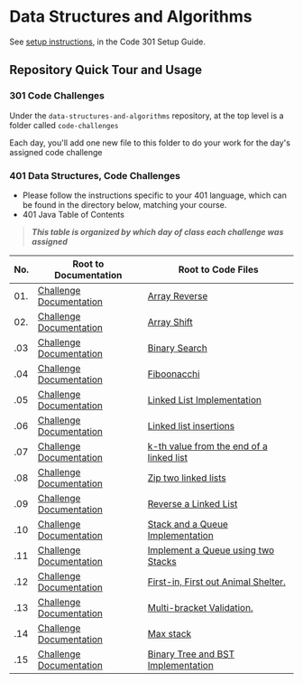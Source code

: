 # Data Structures and Algorithms

See [setup instructions](https://codefellows.github.io/setup-guide/code-301/3-code-challenges), in the Code 301 Setup Guide.

## Repository Quick Tour and Usage

### 301 Code Challenges

Under the `data-structures-and-algorithms` repository, at the top level is a folder called `code-challenges`

Each day, you'll add one new file to this folder to do your work for the day's assigned code challenge

### 401 Data Structures, Code Challenges

- Please follow the instructions specific to your 401 language, which can be found in the directory below, matching your course.
- 401 Java Table of Contents
>***This table is organized by which day of class each challenge was assigned***
>
|No.|Root to Documentation|Root to Code Files|
|---|---------------------|------------------|
|01.|[Challenge Documentation](challenges/array-reverse/README.md)|[Array Reverse](challenges/array-reverse/app/src/main/java/array/reverse/App.java)|
|02.|[Challenge Documentation](challenges/ArrayShift/README.md)|[Array Shift](challenges/ArrayShift/lib/src/main/java/ArrayShift/ArrayShift.java)|
|.03|[Challenge Documentation](challenges/BinarySearch/README.MD)|[Binary Search](challenges/BinarySearch/lib/src/)|
|.04|[Challenge Documentation](https://docs.google.com/spreadsheets/d/1edU2HNYEjbicQ7I0Kg5dnw14CUAJ28MpzI_7wpe2fMw/edit#gid=0)|[Fiboonacchi]([linkedList/app/src/main/java/linkedList/](https://docs.google.com/spreadsheets/d/1edU2HNYEjbicQ7I0Kg5dnw14CUAJ28MpzI_7wpe2fMw/edit#gid=0))|
|.05|[Challenge Documentation](Data-Structures/linkedList/README.md)|[ Linked List Implementation](Data-Structures/linkedList/app/src/)|
|.06|[Challenge Documentation](Data-Structures/linkedList/README.md)|[Linked list insertions](Data-Structures/linkedList/app/src/)|
|.07|[Challenge Documentation](Data-Structures/linkedList/README.md)|[k-th value from the end of a linked list](Data-Structures/linkedList/app/src/)|
|.08|[Challenge Documentation](Data-Structures/linkedList/README.md)|[Zip two linked lists](Data-Structures/linkedList/app/src/)|
|.09|[Challenge Documentation](https://docs.google.com/spreadsheets/d/1ykJACvY1xPAKTNaAslJsEG2Qr8iIo9tBa21jW6eW0lM/edit#gid=0)|[Reverse a Linked List](https://docs.google.com/spreadsheets/d/1ykJACvY1xPAKTNaAslJsEG2Qr8iIo9tBa21jW6eW0lM/edit#gid=0)|
|.10|[Challenge Documentation](Data-Structures/stacksandqueues/README.md)|[Stack and a Queue Implementation](Data-Structures/stacksandqueues/lib/src/)|
|.11|[Challenge Documentation](Data-Structures/stacksandqueues/README.md)|[Implement a Queue using two Stacks](Data-Structures/stacksandqueues/lib/src/)|
|.12|[Challenge Documentation](Data-Structures/stacksandqueues/README.md)|[First-in, First out Animal Shelter.](Data-Structures/stacksandqueues/lib/src/)|
|.13|[Challenge Documentation](challenges/utilities/README.md)|[Multi-bracket Validation.](challenges/utilities/lib/src/)|
|.14|[Challenge Documentation](https://docs.google.com/spreadsheets/d/1GmRamdvuWMmpxWerc6qhNV6XgtPm-EYwFiEWaoKuC3Y/edit#gid=0)|[Max stack](https://docs.google.com/spreadsheets/d/1GmRamdvuWMmpxWerc6qhNV6XgtPm-EYwFiEWaoKuC3Y/edit#gid=0)|
|.15|[Challenge Documentation](Data-Structures/tree/README.md)|[Binary Tree and BST Implementation](Data-Structures/tree/app/src/)|